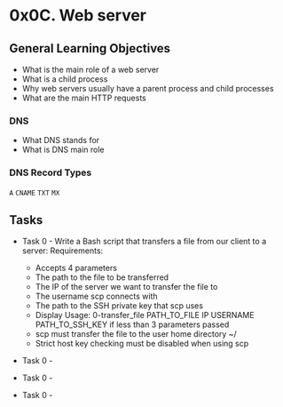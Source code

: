 # 0x0C. Web server

## General Learning Objectives

* What is the main role of a web server
* What is a child process
* Why web servers usually have a parent process and child processes
* What are the main HTTP requests

### DNS
* What DNS stands for
* What is DNS main role

### DNS Record Types
`A`
`CNAME`
`TXT`
`MX`

## Tasks

* Task 0 - Write a Bash script that transfers a file from our client to a server:
    Requirements:
    - Accepts 4 parameters
    - The path to the file to be transferred
    - The IP of the server we want to transfer the file to
    - The username scp connects with
    - The path to the SSH private key that scp uses
    - Display Usage: 0-transfer_file PATH_TO_FILE IP USERNAME PATH_TO_SSH_KEY if less than 3 parameters passed
    - scp must transfer the file to the user home directory ~/
    - Strict host key checking must be disabled when using scp

* Task 0 - 

* Task 0 - 
* Task 0 - 

